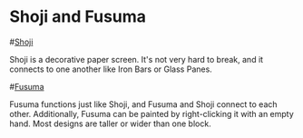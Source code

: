 # Shoji and Fusuma

#[Shoji](block:betterwithaddons:shoji@0)

Shoji is a decorative paper screen. It's not very hard to break, and it connects to one another like Iron Bars or Glass Panes.

#[Fusuma](block:betterwithaddons:fusuma@0)

Fusuma functions just like Shoji, and Fusuma and Shoji connect to each other. Additionally, Fusuma can be painted by right-clicking it with an empty hand. Most designs are taller or wider than one block.